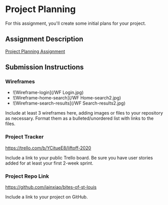 # Project Planning
For this assignment, you'll create some initial plans for your project.

## Assignment Description
[Project Planning Assignment](https://education.launchcode.org/liftoff/modules/assignments/project-planning)

## Submission Instructions

### Wireframes
* ![Wireframe-login](/WF Login.jpg)
* ![Wireframe-home-search](/WF Home-search2.jpg)
* ![Wireframe-search-results](/WF Search-results2.jpg)

Include at least 3 wireframes here, adding images or files to your repository as necessary. Format them as a bulleted/unordered list with links to the files.

### Project Tracker
https://trello.com/b/YCitueE8/liftoff-2020

Include a link to your public Trello board. Be sure you have user stories added for at least your first 2-week sprint.

### Project Repo Link
https://github.com/iainxiao/bites-of-st-louis

Include a link to your project on GitHub.
